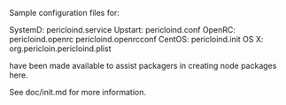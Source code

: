Sample configuration files for:

SystemD: pericloind.service
Upstart: pericloind.conf
OpenRC:  pericloind.openrc
         pericloind.openrcconf
CentOS:  pericloind.init
OS X:    org.pericloin.pericloind.plist

have been made available to assist packagers in creating node packages here.

See doc/init.md for more information.
